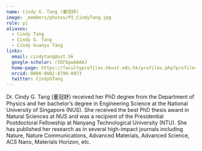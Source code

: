```yaml
---
name: Cindy G. Tang (董冠妤)
image: _members/photos/PI_CindyTang.jpg
role: pi
aliases:
  - Cindy Tang
  - Cindy G. Tang
  - Cindy Guanyu Tang
links:
  email: cindytang@ust.hk
  google-scholar: rZEFbpwAAAAJ
  home-page: https://facultyprofiles.hkust.edu.hk/profiles.php?profile=cindy-tang-cindytang
  orcid: 0000-0002-8799-0873
  twitter: CindyGTang
---
```


Dr. Cindy G. Tang (董冠妤) received her PhD degree from the Department of Physics and her bachelor’s degree in Engineering Science at the National University of Singapore (NUS). She received the best PhD thesis award in Natural Sciences at NUS and was a recipient of the Presidential Postdoctoral Fellowship at Nanyang Technological University (NTU). She has published her research as in several high-impact journals including Nature, Nature Communications, Advanced Materials, Advanced Science, ACS Nano, Materials Horizon, etc.
